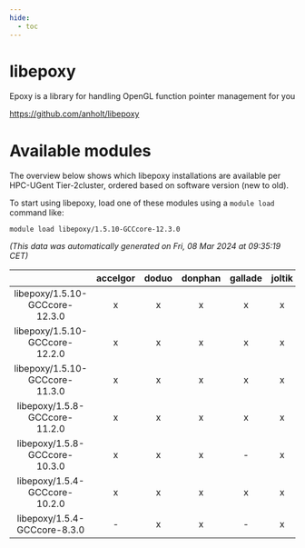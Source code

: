 ```yaml
---
hide:
  - toc
---
```


libepoxy
========


Epoxy is a library for handling OpenGL function pointer management for you

https://github.com/anholt/libepoxy
# Available modules


The overview below shows which libepoxy installations are available per HPC-UGent Tier-2cluster, ordered based on software version (new to old).

To start using libepoxy, load one of these modules using a `module load` command like:

```shell
module load libepoxy/1.5.10-GCCcore-12.3.0
```

*(This data was automatically generated on Fri, 08 Mar 2024 at 09:35:19 CET)*  

| |accelgor|doduo|donphan|gallade|joltik|skitty|
| :---: | :---: | :---: | :---: | :---: | :---: | :---: |
|libepoxy/1.5.10-GCCcore-12.3.0|x|x|x|x|x|x|
|libepoxy/1.5.10-GCCcore-12.2.0|x|x|x|x|x|x|
|libepoxy/1.5.10-GCCcore-11.3.0|x|x|x|x|x|x|
|libepoxy/1.5.8-GCCcore-11.2.0|x|x|x|x|x|x|
|libepoxy/1.5.8-GCCcore-10.3.0|x|x|x|-|x|x|
|libepoxy/1.5.4-GCCcore-10.2.0|x|x|x|x|x|x|
|libepoxy/1.5.4-GCCcore-8.3.0|-|x|x|-|x|x|
